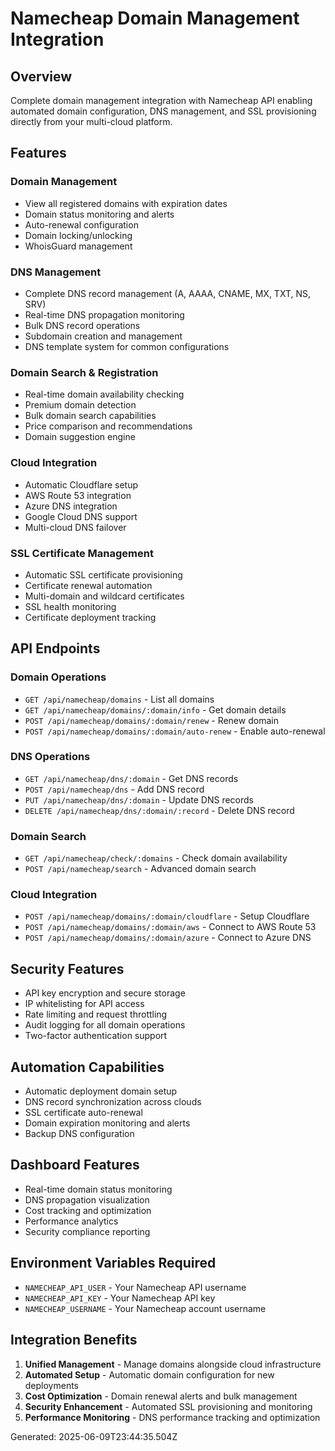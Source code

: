 # Namecheap Domain Management Integration

## Overview
Complete domain management integration with Namecheap API enabling automated domain configuration, DNS management, and SSL provisioning directly from your multi-cloud platform.

## Features

### Domain Management
- View all registered domains with expiration dates
- Domain status monitoring and alerts
- Auto-renewal configuration
- Domain locking/unlocking
- WhoisGuard management

### DNS Management
- Complete DNS record management (A, AAAA, CNAME, MX, TXT, NS, SRV)
- Real-time DNS propagation monitoring
- Bulk DNS record operations
- Subdomain creation and management
- DNS template system for common configurations

### Domain Search & Registration
- Real-time domain availability checking
- Premium domain detection
- Bulk domain search capabilities
- Price comparison and recommendations
- Domain suggestion engine

### Cloud Integration
- Automatic Cloudflare setup
- AWS Route 53 integration
- Azure DNS integration
- Google Cloud DNS support
- Multi-cloud DNS failover

### SSL Certificate Management
- Automatic SSL certificate provisioning
- Certificate renewal automation
- Multi-domain and wildcard certificates
- SSL health monitoring
- Certificate deployment tracking

## API Endpoints

### Domain Operations
- `GET /api/namecheap/domains` - List all domains
- `GET /api/namecheap/domains/:domain/info` - Get domain details
- `POST /api/namecheap/domains/:domain/renew` - Renew domain
- `POST /api/namecheap/domains/:domain/auto-renew` - Enable auto-renewal

### DNS Operations
- `GET /api/namecheap/dns/:domain` - Get DNS records
- `POST /api/namecheap/dns` - Add DNS record
- `PUT /api/namecheap/dns/:domain` - Update DNS records
- `DELETE /api/namecheap/dns/:domain/:record` - Delete DNS record

### Domain Search
- `GET /api/namecheap/check/:domains` - Check domain availability
- `POST /api/namecheap/search` - Advanced domain search

### Cloud Integration
- `POST /api/namecheap/domains/:domain/cloudflare` - Setup Cloudflare
- `POST /api/namecheap/domains/:domain/aws` - Connect to AWS Route 53
- `POST /api/namecheap/domains/:domain/azure` - Connect to Azure DNS

## Security Features
- API key encryption and secure storage
- IP whitelisting for API access
- Rate limiting and request throttling
- Audit logging for all domain operations
- Two-factor authentication support

## Automation Capabilities
- Automatic deployment domain setup
- DNS record synchronization across clouds
- SSL certificate auto-renewal
- Domain expiration monitoring and alerts
- Backup DNS configuration

## Dashboard Features
- Real-time domain status monitoring
- DNS propagation visualization
- Cost tracking and optimization
- Performance analytics
- Security compliance reporting

## Environment Variables Required
- `NAMECHEAP_API_USER` - Your Namecheap API username
- `NAMECHEAP_API_KEY` - Your Namecheap API key
- `NAMECHEAP_USERNAME` - Your Namecheap account username

## Integration Benefits
1. **Unified Management** - Manage domains alongside cloud infrastructure
2. **Automated Setup** - Automatic domain configuration for new deployments
3. **Cost Optimization** - Domain renewal alerts and bulk management
4. **Security Enhancement** - Automated SSL provisioning and monitoring
5. **Performance Monitoring** - DNS performance tracking and optimization

Generated: 2025-06-09T23:44:35.504Z
